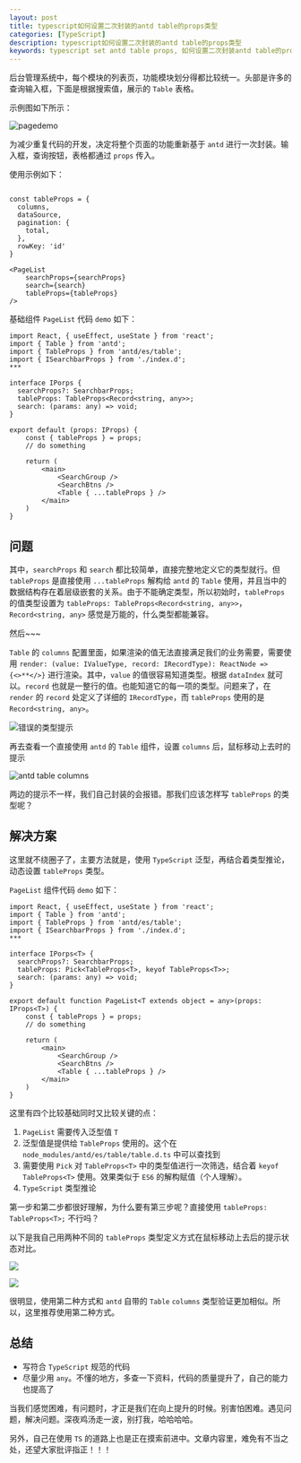 ```yaml
---
layout: post
title: typescript如何设置二次封装的antd table的props类型
categories: [TypeScript]
description: typescript如何设置二次封装的antd table的props类型
keywords: typescript set antd table props, 如何设置二次封装antd table的props, 设置antd table的props类型
---
```


后台管理系统中，每个模块的列表页，功能模块划分得都比较统一。头部是许多的查询输入框，下面是根据搜索值，展示的 `Table` 表格。

示例图如下所示：

![pagedemo](https://gitee.com/xiangming25/picture/raw/master/2021-6-17/1623911551191-pagedemo.png)

为减少重复代码的开发，决定将整个页面的功能重新基于 `antd` 进行一次封装。输入框，查询按钮，表格都通过 `props` 传入。

使用示例如下：

```tsx

const tableProps = {
  columns,
  dataSource,
  pagination: {
    total,
  },
  rowKey: 'id'
}

<PageList
    searchProps={searchProps}
    search={search}
    tableProps={tableProps}
/>
```

基础组件 `PageList` 代码 `demo` 如下：

```tsx
import React, { useEffect, useState } from 'react';
import { Table } from 'antd';
import { TableProps } from 'antd/es/table';
import { ISearchbarProps } from './index.d';
***

interface IPorps {
  searchProps?: SearchbarProps;
  tableProps: TableProps<Record<string, any>>;
  search: (params: any) => void;
}

export default (props: IProps) {
    const { tableProps } = props;
    // do something
    
    return (
        <main>
            <SearchGroup />
            <SearchBtns />
            <Table { ...tableProps } />
        </main>
    )
}
```

## 问题

其中，`searchProps` 和 `search` 都比较简单，直接完整地定义它的类型就行。但 `tableProps` 是直接使用 `...tableProps` 解构给 `antd` 的 `Table` 使用，并且当中的数据结构存在着层级嵌套的关系。由于不能确定类型，所以初始时，`tableProps` 的值类型设置为 `tableProps: TableProps<Record<string, any>>`，`Record<string, any>` 感觉是万能的，什么类型都能兼容。

然后~~~

`Table` 的 `columns` 配置里面，如果渲染的值无法直接满足我们的业务需要，需要使用 `render: (value: IValueType, record: IRecordType): ReactNode => {<>**</>}` 进行渲染。其中，`value` 的值很容易知道类型。根据 `dataIndex` 就可以。`record` 也就是一整行的值。也能知道它的每一项的类型。问题来了，在 `render` 的 `record` 处定义了详细的 `IRecordType`，而 `tableProps` 使用的是 `Record<string, any>`。

![错误的类型提示](https://gitee.com/xiangming25/picture/raw/master/2021-6-17/1623938216782-columns-error.png)

再去查看一个直接使用 `antd` 的 `Table` 组件，设置 `columns` 后，鼠标移动上去时的提示

![antd table columns](https://gitee.com/xiangming25/picture/raw/master/2021-6-17/1623938389690-antd-table-columns.png)

两边的提示不一样，我们自己封装的会报错。那我们应该怎样写 `tableProps` 的类型呢？

## 解决方案

这里就不绕圈子了，主要方法就是，使用 `TypeScript` 泛型，再结合着类型推论，动态设置 `tableProps` 类型。

`PageList` 组件代码 `demo` 如下：

```tsx
import React, { useEffect, useState } from 'react';
import { Table } from 'antd';
import { TableProps } from 'antd/es/table';
import { ISearchbarProps } from './index.d';
***

interface IPorps<T> {
  searchProps?: SearchbarProps;
  tableProps: Pick<TableProps<T>, keyof TableProps<T>>;
  search: (params: any) => void;
}

export default function PageList<T extends object = any>(props: IProps<T>) {
    const { tableProps } = props;
    // do something
    
    return (
        <main>
            <SearchGroup />
            <SearchBtns />
            <Table { ...tableProps } />
        </main>
    )
}
```

这里有四个比较基础同时又比较关键的点：

1. `PageList` 需要传入泛型值 `T`
2. 泛型值是提供给 `TableProps` 使用的。这个在 `node_modules/antd/es/table/table.d.ts` 中可以查找到
3. 需要使用 `Pick` 对 `TableProps<T>` 中的类型值进行一次筛选，结合着 `keyof TableProps<T>` 使用。效果类似于 `ES6` 的解构赋值（个人理解）。
4. `TypeScript` 类型推论

第一步和第二步都很好理解，为什么要有第三步呢？直接使用 `tableProps: TableProps<T>;` 不行吗？

以下是我自己用两种不同的 `tableProps` 类型定义方式在鼠标移动上去后的提示状态对比。

![](https://gitee.com/xiangming25/picture/raw/master/2021-6-17/1623938924291-page-list-table-column0.png)

![](https://gitee.com/xiangming25/picture/raw/master/2021-6-17/1623938924287-page-list-table-column.png)

很明显，使用第二种方式和 `antd` 自带的 `Table` `columns` 类型验证更加相似。所以，这里推荐使用第二种方式。

## 总结

- 写符合 `TypeScript` 规范的代码
- 尽量少用 `any`。不懂的地方，多查一下资料，代码的质量提升了，自己的能力也提高了

当我们感觉困难，有问题时，才正是我们在向上提升的时候。别害怕困难。遇见问题，解决问题。深夜鸡汤走一波，别打我，哈哈哈哈。

另外，自己在使用 `TS` 的道路上也是正在摸索前进中。文章内容里，难免有不当之处，还望大家批评指正！！！